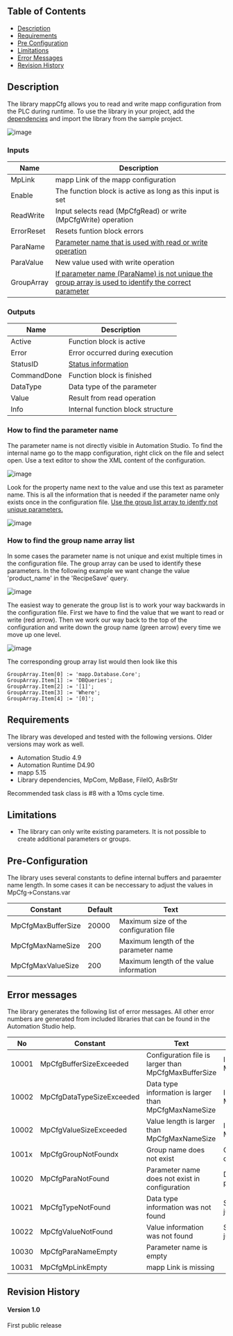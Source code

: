 ## Table of Contents

* [Description](#Description)
* [Requirements](#Requirements)
* [Pre Configuration](#Pre-Configuration)
* [Limitations](#Limitations)
* [Error Messages](#Errors)
* [Revision History](#Revision-History)

<a name="Description"></a>
## Description
The library mappCfg allows you to read and write mapp configuration from the PLC during runtime. To use the library in your project, add the [dependencies](#Requirements) and import the library from the sample project.

![image](https://user-images.githubusercontent.com/2972703/147233085-25b92c7d-92ae-4741-a929-c457c7f1f531.png)

### Inputs
| Name | Description |
|---|---|
| MpLink | mapp Link of the mapp configuration |
| Enable | The function block is active as long as this input is set |
| ReadWrite | Input selects read (MpCfgRead) or write (MpCfgWrite) operation |
| ErrorReset | Resets funtion block errors |
| ParaName | [Parameter name that is used with read or write operation](#ParameterName) |
| ParaValue | New value used with write operation |
| GroupArray | [If parameter name (ParaName) is not unique the group array is used to identify the correct parameter](#GroupName) |

### Outputs
| Name | Description |
|---|---|
| Active | Function block is active |
| Error | Error occurred during execution |
| StatusID | [Status information](#Errors) |
| CommandDone | Function block is finished |
| DataType | Data type of the parameter |
| Value | Result from read operation |
| Info | Internal function block structure |

<a name="ParameterName"></a>
### How to find the parameter name
The parameter name is not directly visible in Automation Studio. To find the internal name go to the mapp configuration, right click on the file and select open. Use a text editor to show the XML content of the configuration.

![image](https://user-images.githubusercontent.com/2972703/147235309-60d255fc-218d-4620-996d-df7663b72fa1.png)

Look for the property name next to the value and use this text as parameter name. This is all the information that is needed if the parameter name only exists once in the configuration file. [Use the group list array to identfy not unique parameters.](#GroupName)

![image](https://user-images.githubusercontent.com/2972703/147235654-93c8bec2-609f-412c-9af6-b3fa91105046.png)

<a name="GroupName"></a>
### How to find the group name array list
In some cases the parameter name is not unique and exist multiple times in the configuration file. The group array can be used to identify these parameters. In the following example we want change the value 'product_name' in the 'RecipeSave' query.

![image](https://user-images.githubusercontent.com/2972703/147236731-f5b186ee-214a-45bf-a100-778e82ac2de0.png)

The easiest way to generate the group list is to work your way backwards in the configuration file. First we have to find the value that we want to read or write (red arrow). Then we work our way back to the top of the configuration and write down the group name (green arrow) every time we move up one level.

![image](https://user-images.githubusercontent.com/2972703/147236884-38f3483b-cb57-4c0f-a6bd-21881acd397f.png)

The corresponding group array list would then look like this
```
GroupArray.Item[0] := 'mapp.Database.Core';
GroupArray.Item[1] := 'DBQueries';
GroupArray.Item[2] := '[1]';
GroupArray.Item[3] := 'Where';
GroupArray.Item[4] := '[0]';
```
<a name="Requirements"></a>
## Requirements
The library was developed and tested with the following versions. Older versions may work as well.

* Automation Studio 4.9
* Automation Runtime D4.90
* mapp 5.15
* Library dependencies, MpCom, MpBase, FileIO, AsBrStr

Recommended task class is #8 with a 10ms cycle time.

<a name="Limitations"></a>
## Limitations
* The library can only write existing parameters. It is not possible to create additional parameters or groups.

<a name="Pre-Configuration"></a>
## Pre-Configuration
The library uses several constants to define internal buffers and paraemter name length. In some cases it can be neccessary to adjust the values in MpCfg->Constans.var

| Constant | Default | Text |
|---|---|---|
| MpCfgMaxBufferSize | 20000 | Maximum size of the configuration file |
| MpCfgMaxNameSize | 200 | Maximum length of the parameter name |
| MpCfgMaxValueSize | 200 | Maximum length of the value information |

<a name="Errors"></a>
## Error messages
The library generates the following list of error messages. All other error numbers are generated from included libraries that can be found in the Automation Studio help.

| No | Constant | Text | Solution
|---|---|---|---|
| 10001 | MpCfgBufferSizeExceeded | Configuration file is larger than MpCfgMaxBufferSize | Increase value of MpCfgMaxBufferSize |
| 10002 | MpCfgDataTypeSizeExceeded | Data type information is larger than MpCfgMaxNameSize | Increase value of MpCfgMaxNameSize |
| 10002 | MpCfgValueSizeExceeded | Value length is larger than MpCfgMaxNameSize | Increase value of MpCfgMaxNameSize |
| 1001x | MpCfgGroupNotFoundx | Group name does not exist | Check group array data at index x |
| 10020 | MpCfgParaNotFound | Parameter name does not exist in configuration | Double check parameter name |
| 10021 | MpCfgTypeNotFound | Data type information was not found | Shouldnt happen but just in case it does |
| 10022 | MpCfgValueNotFound | Value information was not found | Shouldnt happen but just in case it does |
| 10030 | MpCfgParaNameEmpty | Parameter name is empty | |
| 10031 | MpCfgMpLinkEmpty | mapp Link is missing | |

<a name="Revision-History"></a>
## Revision History

#### Version 1.0
First public release
